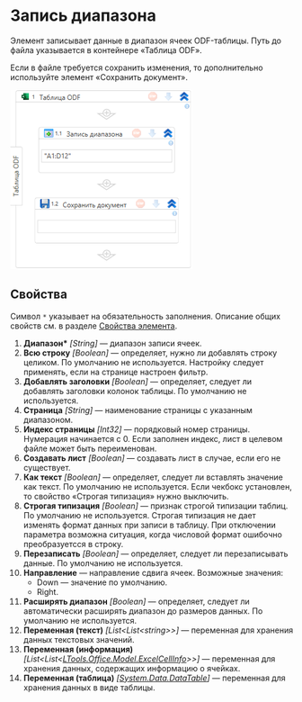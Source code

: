 # Запись диапазона

Элемент записывает данные в диапазон ячеек ODF-таблицы. Путь до файла указывается в контейнере «Таблица ODF».

Если в файле требуется сохранить изменения, то дополнительно используйте элемент «Сохранить документ».

![Элемент «Запись диапазона»](../../../../resources/activities/extra/odf-oxml/table/odf-append-range.png)


## Свойства

Символ `*` указывает на обязательность заполнения. Описание общих свойств см. в разделе [Свойства элемента](https://docs.primo-rpa.ru/primo-rpa/primo-studio/process/elements#svoistva-elementa).

1. **Диапазон\*** *[String]* — диапазон записи ячеек. 
1. **Всю строку** *[Boolean]* — определяет, нужно ли добавлять строку целиком. По умолчанию не используется. Настройку следует применять, если на странице настроен фильтр.
1. **Добавлять заголовки** *[Boolean]* — определяет, следует ли добавлять заголовки колонок таблицы. По умолчанию не используется.
1. **Страница** *[String]* — наименование страницы с указанным диапазоном. 
1. **Индекс страницы** *[Int32]* — порядковый номер страницы. Нумерация начинается с 0. Если заполнен индекс, лист в целевом файле может быть переименован.
1. **Создавать лист** *[Boolean]* — создавать лист в случае, если его не существует.
1. **Как текст** *[Boolean]* — определяет, следует ли вставлять значение как текст. По умолчанию не используется. Если чекбокс установлен, то свойство «Строгая типизация» нужно выключить.
1. **Строгая типизация** *[Boolean]* — признак строгой типизации таблиц. По умолчанию не используется. Строгая типизация не дает изменять формат данных при записи в таблицу. При отключении параметра возможна ситуация, когда числовой формат ошибочно преобразуетсся в строку.
1. **Перезаписать** *[Boolean]* — определяет, следует ли перезаписывать данные. По умолчанию не используется.
1. **Направление** — направление сдвига ячеек. Возможные значения:
   * Down — значение по умолчанию.
   * Right.
1. **Расширять диапазон** *[Boolean]* — определяет, следует ли автоматически расширять диапазон до размеров данных. По умолчанию не используется.
1. **Переменная (текст)** *[List\<List\<string>>]* — переменная для хранения данных текстовых значений.
1. **Переменная (информация)** *[List\<List<[LTools.Office.Model.ExcelCellInfo](datatypes/excelcellinfo.md)>>]* — переменная для хранения данных, содержащих информацию о ячейках.
1. **Переменная (таблица)** *[[System.Data.DataTable](https://learn.microsoft.com/ru-ru/dotnet/api/system.data.datatable?view=net-5.0)]* — переменная для хранения данных в виде таблицы.
